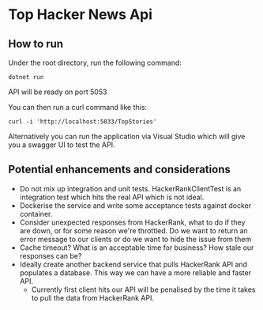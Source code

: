 # Top Hacker News Api
## How to run
Under the root directory, run the following command:

```dotnet run```

API will be ready on port 5053

You can then run a curl command like this:

```curl -i 'http://localhost:5033/TopStories'```

Alternatively you can run the application via Visual Studio which will give you a swagger UI to test the API.

## Potential enhancements and considerations
- Do not mix up integration and unit tests. HackerRankClientTest is an integration test which hits the real API which is not ideal. 
- Dockerise the service and write some acceptance tests against docker container.
- Consider unexpected responses from HackerRank, what to do if they are down, or for some reason we're throttled. Do we want to return an error message to our clients or do we want to hide the issue from them
- Cache timeout? What is an acceptable time for business? How stale our responses can be?
- Ideally create another backend service that pulls HackerRank API and populates a database. This way we can have a more reliable and faster API.
  - Currently first client hits our API will be penalised by the time it takes to pull the data from HackerRank API. 